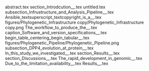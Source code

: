 abstract.tex
section_Introdcution__.tex
untitled.tex
subsection_Infrustructure_and_Analysis_Pipeline__.tex
Ansible_textsuperscript_textcopyright_is_a__.tex
figures/Phylogenetic_Infrastructure copy/Phylogenetic_Infrastructure copy.png
The_workflow_to_produce_the__.tex
caption_Software_and_version_specifications__.tex
begin_table_centering_begin_tabular__.tex
figures/Phylogenetic_Pipeline/Phylogenetic_Pipeline.png
subsection_DPP4_evolution_at_protein__.tex
In_this_study_we_investigated__.tex
section_Results__.tex
section_Discussions__.tex
The_rapid_development_in_genomic__.tex
Due_to_the_limitation_availability__.tex
Results__.tex

